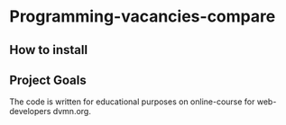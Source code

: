 # Programming-vacancies-compare
 
## How to install

## Project Goals
The code is written for educational purposes on online-course for web-developers dvmn.org.
